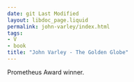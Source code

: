 ```yaml
---
date: git Last Modified
layout: libdoc_page.liquid
permalink: john-varley/index.html
tags:
- V
- book
title: "John Varley - The Golden Globe"
---
```


Prometheus Award winner.